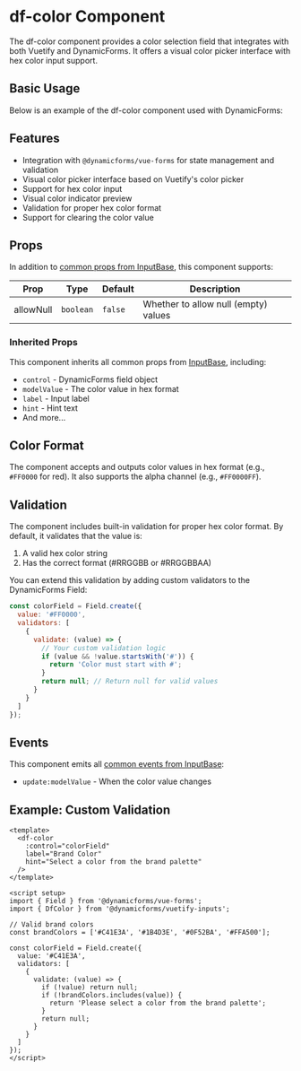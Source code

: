 # df-color Component

The df-color component provides a color selection field that integrates with both Vuetify and DynamicForms. It offers 
a visual color picker interface with hex color input support.

## Basic Usage

Below is an example of the df-color component used with DynamicForms:

<color-basic/>

## Features

- Integration with `@dynamicforms/vue-forms` for state management and validation
- Visual color picker interface based on Vuetify's color picker
- Support for hex color input
- Visual color indicator preview
- Validation for proper hex color format
- Support for clearing the color value

## Props

In addition to [common props from InputBase](./input-base), this component supports:

| Prop | Type | Default | Description |
|------|------|---------|-------------|
| allowNull | `boolean` | `false` | Whether to allow null (empty) values |

### Inherited Props

This component inherits all common props from [InputBase](./input-base), including:
- `control` - DynamicForms field object
- `modelValue` - The color value in hex format
- `label` - Input label
- `hint` - Hint text
- And more...

## Color Format

The component accepts and outputs color values in hex format (e.g., `#FF0000` for red). It also supports the 
alpha channel (e.g., `#FF0000FF`).

## Validation

The component includes built-in validation for proper hex color format. By default, it validates that the value is:

1. A valid hex color string
2. Has the correct format (#RRGGBB or #RRGGBBAA)

You can extend this validation by adding custom validators to the DynamicForms Field:

```javascript
const colorField = Field.create({
  value: '#FF0000',
  validators: [
    {
      validate: (value) => {
        // Your custom validation logic
        if (value && !value.startsWith('#')) {
          return 'Color must start with #';
        }
        return null; // Return null for valid values
      }
    }
  ]
});
```

## Events

This component emits all [common events from InputBase](./input-base):
- `update:modelValue` - When the color value changes

## Example: Custom Validation

```vue
<template>
  <df-color
    :control="colorField"
    label="Brand Color"
    hint="Select a color from the brand palette"
  />
</template>

<script setup>
import { Field } from '@dynamicforms/vue-forms';
import { DfColor } from '@dynamicforms/vuetify-inputs';

// Valid brand colors
const brandColors = ['#C41E3A', '#1B4D3E', '#0F52BA', '#FFA500'];

const colorField = Field.create({
  value: '#C41E3A',
  validators: [
    {
      validate: (value) => {
        if (!value) return null;
        if (!brandColors.includes(value)) {
          return 'Please select a color from the brand palette';
        }
        return null;
      }
    }
  ]
});
</script>
```

<script setup>
import ColorBasic from '../components/color-basic.vue';
</script>
